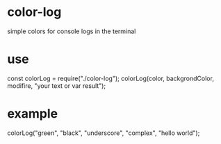 # color-log
simple colors for console logs in the terminal
# use
const colorLog = require("./color-log");
colorLog(color, backgrondColor, modifire, "your text or var result");
# example
colorLog("green", "black", "underscore", "complex", "hello world");
